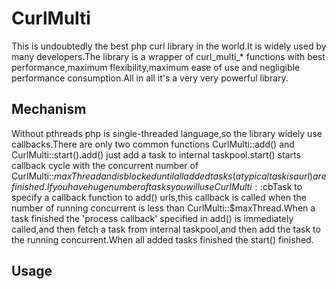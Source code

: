 CurlMulti
=========

This is undoubtedly the best php curl library in the world.It is widely used by many developers.The library is a wrapper of curl_multi_* functions with best performance,maximum flexibility,maximum ease of use and negligible performance consumption.All in all it's a very very powerful library.

Mechanism
---------

Without pthreads php is single-threaded language,so the library widely use callbacks.There are only two common functions CurlMulti::add() and CurlMulti::start().add() just add a task to internal taskpool.start() starts callback cycle with the concurrent number of CurlMulti::$maxThread and is blocked until all added tasks(a typical task is a url) are finished.If you have huge number of tasks you will use CurlMulti::$cbTask to specify a callback function to add() urls,this callback is called when the number of running concurrent is less than CurlMulti::$maxThread.When a task finished the 'process callback' specified in add() is immediately called,and then fetch a task from internal taskpool,and then add the task to the running concurrent.When all added tasks finished the start() finished.

Usage
-----


